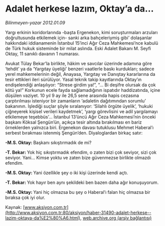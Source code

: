 # Adalet herkese lazım, Oktay’a da…

*Bilinmeyen-yazar 2012.01.09*

<font class="agenda2NewsSpot">
 Yargı erkinin koridorlarında -başta Ergenekon, kimi soruşturmaları arzuları doğrultusunda etkilemek için- sanki arka bahçeleriymiş gibi’ dolaşanlar hakkındaki iddianamenin İstanbul 15’inci Ağır Ceza Mahkemesi’nce kabulü de Türk hukuk sisteminde bir milat aslında. Eski Adalet Bakanı M. Seyfi Oktay, 11 sanıklı davanın 1 numarası.
</font>
<font class="newsDetail">
 <p>
  Avukat Tülay Bekar’la birlikte, hâkim ve savcılar üzerinde adamına göre ‘tehdit’ ya da ‘Yargıtay üyeliği’ benzeri vaatlerle baskı kurdukları; sadece yerel mahkemelerinin değil, Anayasa, Yargıtay ve Danıştay kararlarına da tesir ettikleri ileri sürülüyor. Yasal teknik takip kayıtlarında Oktay’ın endişelendiği anlaşılıyor: “Strese girdim ya!”, “… Bi deşifre olursak da çok kötü ya!” Korkunun ecele fayda sağlamadığının ispatıdır haddizatında, içine düşülen vaziyet. 10 yıl 9 ay ile 26,5 sene arasında hapis cezasına çarptırılması isteniyor bir zamanların ‘adaletin dağıtımından sorumlu’ bakanının. İşlediği suçlar şöyle sıralanıyor: ‘Silahlı örgüte üyelik’, ‘hukuki çiğneyerek kişisel verileri kaydetmek’, ‘yargı görevlisini ve adil yargılamayı etkilemeye teşebbüs’… İstanbul 13’üncü Ağır Ceza Mahkemesi’nin önceki başkanı Köksal Şengün’ün, açıkça tesir altında bırakılması en bariz örneklerden yalnızca biri. Ergenekon davası tutuklusu Mehmet Haberal’ı serbest bırakması istenmiş Şengün’den. Diyaloglardan birkaç satır:
 </p>
 <p>
  <strong>
   <span>
    -M.S. Oktay:
   </span>
  </strong>
  Başkanı sıkıştırmadık de mi?
 </p>
 <p>
  <strong>
   <span>
    -T. Bekar:
   </span>
  </strong>
  Yok hiç sıkıştırmadık efendim, o zaten bizi çok seviyor, sizi çok seviyor. Yani… Kimse yoktu ve zaten bize güvenmezse birlikte olmazdı efendim.
 </p>
 <p>
  <span>
   <strong>
    -M.S. Oktay:
   </strong>
  </span>
  Yani özellikle şey o iki kişi üzerinde kendi açtı.
 </p>
 <p>
  <span>
   <strong>
    -T. Bekar:
   </strong>
  </span>
  Yok hayır ben aynı şekildeki ben bazen daha ağır konuşuyorum.
 </p>
 <p>
  <strong>
   -M.S. Oktay:
  </strong>
  Yani hiç olmazsa bu şey o Haberal’ı falan hiç olmazsa bir bıraksa çok iyi olur.
 </p>
</font>

Kaynak: [www.aksiyon.com.tr](http://www.aksiyon.com.tr:80/aksiyon/haber-31490-adalet-herkese--lazim-oktaya-da%E2%80%A6.html), [web.archive.org (arşiv bağlantısı)](http://web.archive.org/web/20120113042711/http://www.aksiyon.com.tr:80/aksiyon/haber-31490-adalet-herkese--lazim-oktaya-da%E2%80%A6.html)
